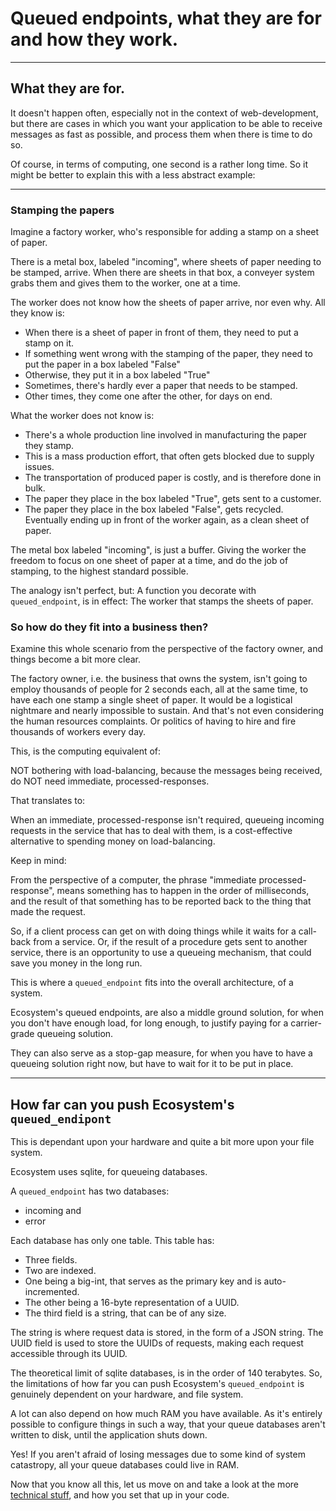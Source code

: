 # Queued endpoints, what they are for and how they work.

---
## What they are for.

It doesn't happen often, especially not in the context of web-development, but
there are cases in which you want your application to be able to receive messages
as fast as possible, and process them when there is time to do so.

Of course, in terms of computing, one second is a rather long time. So it might
be better to explain this with a less abstract example:

---
### Stamping the papers

Imagine a factory worker, who's responsible for adding a stamp on a sheet of paper.

There is a metal box, labeled "incoming", where sheets of paper needing to be stamped,
arrive. When there are sheets in that box, a conveyer system grabs them and gives
them to the worker, one at a time.

The worker does not know how the sheets of paper arrive, nor even why. All they
know is:
- When there is a sheet of paper in front of them, they need to put a stamp on it.
- If something went wrong with the stamping of the paper, they need to put the paper in a box labeled "False"
- Otherwise, they put it in a box labeled "True"
- Sometimes, there's hardly ever a paper that needs to be stamped.
- Other times, they come one after the other, for days on end.

What the worker does not know is:
- There's a whole production line involved in manufacturing the paper they stamp.
- This is a mass production effort, that often gets blocked due to supply issues.
- The transportation of produced paper is costly, and is therefore done in bulk.
- The paper they place in the box labeled "True", gets sent to a customer.
- The paper they place in the box labeled "False", gets recycled. Eventually ending up in front of the worker again, as a clean sheet of paper.

The metal box labeled "incoming", is just a buffer. Giving the worker the
freedom to focus on one sheet of paper at a time, and do the job of stamping,
to the highest standard possible.

The analogy isn't perfect, but: A function you decorate with `queued_endpoint`,
is in effect: The worker that stamps the sheets of paper.

### So how do they fit into a business then?
Examine this whole scenario from the perspective of the factory owner,
and things become a bit more clear.

The factory owner, i.e. the business that owns the system, isn't going to employ
thousands of people for 2 seconds each, all at the same time, to have each one
stamp a single sheet of paper. It would be a logistical nightmare and nearly
impossible to sustain. And that's not even considering the human resources
complaints. Or politics of having to hire and fire thousands of workers every
day.

This, is the computing equivalent of:

NOT bothering with load-balancing, because the messages being received, do NOT
need immediate, processed-responses.

That translates to:

When an immediate, processed-response isn't required, queueing incoming requests
in the service that has to deal with them, is a cost-effective alternative to
spending money on load-balancing.

Keep in mind:

From the perspective of a computer, the phrase "immediate processed-response",
means something has to happen in the order of milliseconds, and the result of
that something has to be reported back to the thing that made the request.

So, if a client process can get on with doing things while it waits for a
call-back from a service. Or, if the result of a procedure gets sent to another
service, there is an opportunity to use a queueing mechanism, that could save
you money in the long run.

This is where a `queued_endpoint` fits into the overall architecture, of a system.

Ecosystem's queued endpoints, are also a middle ground solution, for when you
don't have enough load, for long enough, to justify paying for a carrier-grade
queueing solution.

They can also serve as a stop-gap measure, for when you have to have a queueing
solution right now, but have to wait for it to be put in place.

---
## How far can you push Ecosystem's `queued_endipont`

This is dependant upon your hardware and quite a bit more upon your file system.

Ecosystem uses sqlite, for queueing databases.

A `queued_endpoint` has two databases:
- incoming and
- error

Each database has only one table. This table has:
- Three fields.
- Two are indexed.
- One being a big-int, that serves as the primary key and is auto-incremented.
- The other being a 16-byte representation of a UUID.
- The third field is a string, that can be of any size.

The string is where request data is stored, in the form of a JSON string.
The UUID field is used to store the UUIDs of requests, making each request
accessible through its UUID.

The theoretical limit of sqlite databases, is in the order of 140 terabytes. So,
the limitations of how far you can push Ecosystem's `queued_endpoint` is genuinely
dependent on your hardware, and file system.

A lot can also depend on how much RAM you have available. As it's entirely possible to
configure things in such a way, that your queue databases aren't written to disk, until
the application shuts down.

Yes! If you aren't afraid of losing messages due to some kind of system catastropy,
all your queue databases could live in RAM.

Now that you know all this, let us move on and take a look at the more
[technical stuff](./technical_stuff.md), and how you set that up in your code.
